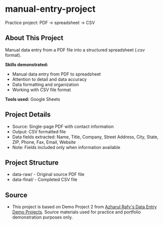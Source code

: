 # manual-entry-project
Practice project: PDF → spreadsheet → CSV

## About This Project
Manual data entry from a PDF file into a structured spreadsheet (.csv format).

**Skills demonstrated:**
- Manual data entry from PDF to spreadsheet
- Attention to detail and data accuracy
- Data formatting and organization
- Working with CSV file format

**Tools used:** Google Sheets

## Project Details
- Source: Single-page PDF with contact information
- Output: CSV formatted file
- Data fields extracted: Name, Title, Company, Street Address, City, State, ZIP, Phone, Fax, Email, Website
- Note: Fields included only when information available

## Project Structure
- data-raw/ - Original source PDF file
- data-final/ - Completed CSV file

## Source
- This project is based on Demo Project 2 from [Azharul Rafy's Data Entry Demo Projects](https://azharulrafy.com/data-entry-projects). Source materials used for practice and portfolio demonstration purposes only.
